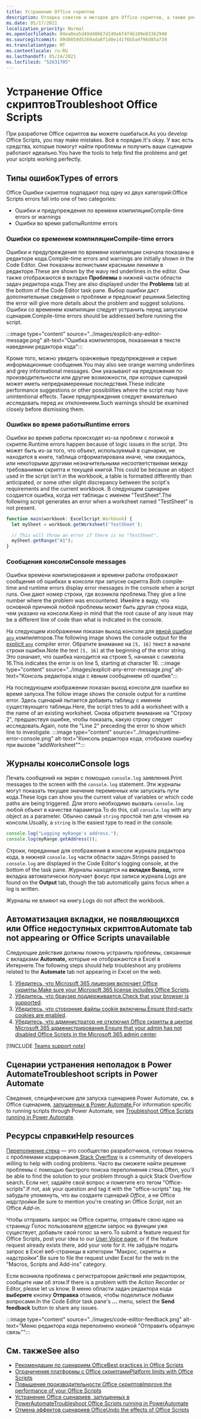 ```yaml
---
title: Устранение Office скриптов
description: Отладка советов и методов для Office скриптов, а также ресурсов справки.
ms.date: 05/17/2021
localization_priority: Normal
ms.openlocfilehash: 04ea0ea5d49d40667d249a6f4f4b109e03362940
ms.sourcegitcommit: 09d8859d5269ada8f1d0e141f6b5a4f96d95a739
ms.translationtype: MT
ms.contentlocale: ru-RU
ms.lasthandoff: 05/24/2021
ms.locfileid: "52631705"
---
```

# <a name="troubleshoot-office-scripts"></a><span data-ttu-id="aaca7-103">Устранение Office скриптов</span><span class="sxs-lookup"><span data-stu-id="aaca7-103">Troubleshoot Office Scripts</span></span>

<span data-ttu-id="aaca7-104">При разработке Office скриптов вы можете ошибаться.</span><span class="sxs-lookup"><span data-stu-id="aaca7-104">As you develop Office Scripts, you may make mistakes.</span></span> <span data-ttu-id="aaca7-105">Всё в порядке.</span><span class="sxs-lookup"><span data-stu-id="aaca7-105">It's okay.</span></span> <span data-ttu-id="aaca7-106">У вас есть средства, которые помогут найти проблемы и получить ваши сценарии работают идеально.</span><span class="sxs-lookup"><span data-stu-id="aaca7-106">You have the tools to help find the problems and get your scripts working perfectly.</span></span>

## <a name="types-of-errors"></a><span data-ttu-id="aaca7-107">Типы ошибок</span><span class="sxs-lookup"><span data-stu-id="aaca7-107">Types of errors</span></span>

<span data-ttu-id="aaca7-108">Office Ошибки скриптов подпадают под одну из двух категорий:</span><span class="sxs-lookup"><span data-stu-id="aaca7-108">Office Scripts errors fall into one of two categories:</span></span>

* <span data-ttu-id="aaca7-109">Ошибки и предупреждения по времени компиляции</span><span class="sxs-lookup"><span data-stu-id="aaca7-109">Compile-time errors or warnings</span></span>
* <span data-ttu-id="aaca7-110">Ошибки во время работы</span><span class="sxs-lookup"><span data-stu-id="aaca7-110">Runtime errors</span></span>

### <a name="compile-time-errors"></a><span data-ttu-id="aaca7-111">Ошибки со временем компиляции</span><span class="sxs-lookup"><span data-stu-id="aaca7-111">Compile-time errors</span></span>

<span data-ttu-id="aaca7-112">Ошибки и предупреждения по времени компиляции сначала показаны в редакторе кода.</span><span class="sxs-lookup"><span data-stu-id="aaca7-112">Compile-time errors and warnings are initially shown in the Code Editor.</span></span> <span data-ttu-id="aaca7-113">Они показаны волнистыми красными линиями в редакторе.</span><span class="sxs-lookup"><span data-stu-id="aaca7-113">These are shown by the wavy red underlines in the editor.</span></span> <span data-ttu-id="aaca7-114">Они также отображаются в вкладке **Проблемы** в нижней части области задач редактора кода.</span><span class="sxs-lookup"><span data-stu-id="aaca7-114">They are also displayed under the **Problems** tab at the bottom of the Code Editor task pane.</span></span> <span data-ttu-id="aaca7-115">Выбор ошибки даст дополнительные сведения о проблеме и предложит решения.</span><span class="sxs-lookup"><span data-stu-id="aaca7-115">Selecting the error will give more details about the problem and suggest solutions.</span></span> <span data-ttu-id="aaca7-116">Ошибки со временем компиляции следует устранить перед запуском сценария.</span><span class="sxs-lookup"><span data-stu-id="aaca7-116">Compile-time errors should be addressed before running the script.</span></span>

:::image type="content" source="../images/explicit-any-editor-message.png" alt-text="Ошибка компиляторов, показанная в тексте наведении редактора кода":::

<span data-ttu-id="aaca7-118">Кроме того, можно увидеть оранжевые предупреждения и серые информационные сообщения.</span><span class="sxs-lookup"><span data-stu-id="aaca7-118">You may also see orange warning underlines and grey informational messages.</span></span> <span data-ttu-id="aaca7-119">Они указывают на предложения по производительности или другие возможности, при которых сценарий может иметь непреднамеренные последствия.</span><span class="sxs-lookup"><span data-stu-id="aaca7-119">These indicate performance suggestions or other possibilities where the script may have unintentional effects.</span></span> <span data-ttu-id="aaca7-120">Такие предупреждения следует внимательно исследовать перед их отклонением.</span><span class="sxs-lookup"><span data-stu-id="aaca7-120">Such warnings should be examined closely before dismissing them.</span></span>

### <a name="runtime-errors"></a><span data-ttu-id="aaca7-121">Ошибки во время работы</span><span class="sxs-lookup"><span data-stu-id="aaca7-121">Runtime errors</span></span>

<span data-ttu-id="aaca7-122">Ошибки во время работы происходят из-за проблем с логикой в скрипте.</span><span class="sxs-lookup"><span data-stu-id="aaca7-122">Runtime errors happen because of logic issues in the script.</span></span> <span data-ttu-id="aaca7-123">Это может быть из-за того, что объект, используемый в сценарии, не находится в книге, таблица отформатирована иначе, чем ожидалось, или некоторыми другими незначительными несоответствиями между требованиями скрипта и текущей книгой.</span><span class="sxs-lookup"><span data-stu-id="aaca7-123">This could be because an object used in the script isn't in the workbook, a table is formatted differently than anticipated, or some other slight discrepancy between the script's requirements and the current workbook.</span></span> <span data-ttu-id="aaca7-124">В следующем сценарии создается ошибка, когда нет таблицы с именем "TestSheet".</span><span class="sxs-lookup"><span data-stu-id="aaca7-124">The following script generates an error when a worksheet named "TestSheet" is not present.</span></span>

```TypeScript
function main(workbook: ExcelScript.Workbook) {
  let mySheet = workbook.getWorksheet('TestSheet');

  // This will throw an error if there is no "TestSheet".
  mySheet.getRange("A1");
}
```

### <a name="console-messages"></a><span data-ttu-id="aaca7-125">Сообщения консоли</span><span class="sxs-lookup"><span data-stu-id="aaca7-125">Console messages</span></span>

<span data-ttu-id="aaca7-126">Ошибки времени компилирования и времени работы отображают сообщения об ошибках в консоли при запуске скрипта.</span><span class="sxs-lookup"><span data-stu-id="aaca7-126">Both compile-time and runtime errors display error messages in the console when a script runs.</span></span> <span data-ttu-id="aaca7-127">Они дают номер строки, где возникла проблема.</span><span class="sxs-lookup"><span data-stu-id="aaca7-127">They give a line number where the problem was encountered.</span></span> <span data-ttu-id="aaca7-128">Имейте в виду, что основной причиной любой проблемы может быть другая строка кода, чем указано на консоли.</span><span class="sxs-lookup"><span data-stu-id="aaca7-128">Keep in mind that the root cause of any issue may be a different line of code than what is indicated in the console.</span></span>

<span data-ttu-id="aaca7-129">На следующем изображении показан выход консоли для [явной ошибки `any` ](../develop/typescript-restrictions.md) компиляторов.</span><span class="sxs-lookup"><span data-stu-id="aaca7-129">The following image shows the console output for the [explicit `any`](../develop/typescript-restrictions.md) compiler error.</span></span> <span data-ttu-id="aaca7-130">Обратите внимание на `[5, 16]` текст в начале строки ошибки.</span><span class="sxs-lookup"><span data-stu-id="aaca7-130">Note the text `[5, 16]` at the beginning of the error string.</span></span> <span data-ttu-id="aaca7-131">Это означает, что ошибка находится на строке 5, начиная с символа 16.</span><span class="sxs-lookup"><span data-stu-id="aaca7-131">This indicates the error is on line 5, starting at character 16.</span></span>
:::image type="content" source="../images/explicit-any-error-message.png" alt-text="Консоль редактора кода с явным сообщением об ошибке":::

<span data-ttu-id="aaca7-133">На последующем изображении показан выход консоли для ошибки во время запуска.</span><span class="sxs-lookup"><span data-stu-id="aaca7-133">The follow image shows the console output for a runtime error.</span></span> <span data-ttu-id="aaca7-134">Здесь сценарий пытается добавить таблицу с именем существующего таблицы.</span><span class="sxs-lookup"><span data-stu-id="aaca7-134">Here, the script tries to add a worksheet with a the name of an existing worksheet.</span></span> <span data-ttu-id="aaca7-135">Снова обратите внимание на "Строку 2", предшествуя ошибке, чтобы показать, какую строку следует исследовать.</span><span class="sxs-lookup"><span data-stu-id="aaca7-135">Again, note the "Line 2" preceding the error to show which line to investigate.</span></span>
:::image type="content" source="../images/runtime-error-console.png" alt-text="Консоль редактора кода, отобразив ошибку при вызове &quot;addWorksheet&quot;":::

## <a name="console-logs"></a><span data-ttu-id="aaca7-137">Журналы консоли</span><span class="sxs-lookup"><span data-stu-id="aaca7-137">Console logs</span></span>

<span data-ttu-id="aaca7-138">Печать сообщений на экран с помощью `console.log` заявления.</span><span class="sxs-lookup"><span data-stu-id="aaca7-138">Print messages to the screen with the `console.log` statement.</span></span> <span data-ttu-id="aaca7-139">Эти журналы могут показать текущее значение переменных или запускать пути кода.</span><span class="sxs-lookup"><span data-stu-id="aaca7-139">These logs can show you the current value of variables or which code paths are being triggered.</span></span> <span data-ttu-id="aaca7-140">Для этого необходимо вызвать `console.log` любой объект в качестве параметра.</span><span class="sxs-lookup"><span data-stu-id="aaca7-140">To do this, call `console.log` with any object as a parameter.</span></span> <span data-ttu-id="aaca7-141">Обычно самый `string` простой тип для чтения на консоли.</span><span class="sxs-lookup"><span data-stu-id="aaca7-141">Usually, a `string` is the easiest type to read in the console.</span></span>

```TypeScript
console.log("Logging myRange's address.");
console.log(myRange.getAddress());
```

<span data-ttu-id="aaca7-142">Строки, переданные для отображения в консоли журнала редактора кода, в нижней `console.log` части области задач.</span><span class="sxs-lookup"><span data-stu-id="aaca7-142">Strings passed to `console.log` are displayed in the Code Editor's logging console, at the bottom of the task pane.</span></span> <span data-ttu-id="aaca7-143">Журналы находятся на **вкладке Выход,** хотя вкладка автоматически получает фокус при записи журнала.</span><span class="sxs-lookup"><span data-stu-id="aaca7-143">Logs are found on the **Output** tab, though the tab automatically gains focus when a log is written.</span></span>

<span data-ttu-id="aaca7-144">Журналы не влияют на книгу.</span><span class="sxs-lookup"><span data-stu-id="aaca7-144">Logs do not affect the workbook.</span></span>

## <a name="automate-tab-not-appearing-or-office-scripts-unavailable"></a><span data-ttu-id="aaca7-145">Автоматизация вкладки, не появляющихся или Office недоступных скриптов</span><span class="sxs-lookup"><span data-stu-id="aaca7-145">Automate tab not appearing or Office Scripts unavailable</span></span>

<span data-ttu-id="aaca7-146">Следующие действия должны помочь устранить проблемы, связанные с вкладками **Automate,** которые не отображаются в Excel в Интернете.</span><span class="sxs-lookup"><span data-stu-id="aaca7-146">The following steps should help troubleshoot any problems related to the **Automate** tab not appearing in Excel on the web.</span></span>

1. <span data-ttu-id="aaca7-147">[Убедитесь, что Microsoft 365 лицензия включает Office скрипты.](../overview/excel.md#requirements)</span><span class="sxs-lookup"><span data-stu-id="aaca7-147">[Make sure your Microsoft 365 license includes Office Scripts](../overview/excel.md#requirements).</span></span>
1. <span data-ttu-id="aaca7-148">[Убедитесь, что браузер поддерживается.](platform-limits.md#browser-support)</span><span class="sxs-lookup"><span data-stu-id="aaca7-148">[Check that your browser is supported](platform-limits.md#browser-support).</span></span>
1. <span data-ttu-id="aaca7-149">[Убедитесь, что сторонние файлы cookie включены.](platform-limits.md#third-party-cookies)</span><span class="sxs-lookup"><span data-stu-id="aaca7-149">[Ensure third-party cookies are enabled](platform-limits.md#third-party-cookies).</span></span>
1. <span data-ttu-id="aaca7-150">[Убедитесь, что администратор не отключил Office скрипты в центре Microsoft 365 администрирования.](/microsoft-365/admin/manage/manage-office-scripts-settings)</span><span class="sxs-lookup"><span data-stu-id="aaca7-150">[Ensure that your admin has not disabled Office Scripts in the Microsoft 365 admin center](/microsoft-365/admin/manage/manage-office-scripts-settings).</span></span>

[!INCLUDE [Teams support note](../includes/teams-support-note.md)]

## <a name="troubleshoot-scripts-in-power-automate"></a><span data-ttu-id="aaca7-151">Сценарии устранения неполадок в Power Automate</span><span class="sxs-lookup"><span data-stu-id="aaca7-151">Troubleshoot scripts in Power Automate</span></span>

<span data-ttu-id="aaca7-152">Сведения, специфические для запуска сценариев Power Automate, см. в Office сценариев, [запущенных в Power Automate.](power-automate-troubleshooting.md)</span><span class="sxs-lookup"><span data-stu-id="aaca7-152">For information specific to running scripts through Power Automate, see [Troubleshoot Office Scripts running in Power Automate](power-automate-troubleshooting.md).</span></span>

## <a name="help-resources"></a><span data-ttu-id="aaca7-153">Ресурсы справки</span><span class="sxs-lookup"><span data-stu-id="aaca7-153">Help resources</span></span>

<span data-ttu-id="aaca7-154">[Переполнение стека](https://stackoverflow.com/questions/tagged/office-scripts) — это сообщество разработчиков, готовых помочь с проблемами кодирования.</span><span class="sxs-lookup"><span data-stu-id="aaca7-154">[Stack Overflow](https://stackoverflow.com/questions/tagged/office-scripts) is a community of developers willing to help with coding problems.</span></span> <span data-ttu-id="aaca7-155">Часто вы сможете найти решение проблемы с помощью быстрого поиска переполнения стека.</span><span class="sxs-lookup"><span data-stu-id="aaca7-155">Often, you'll be able to find the solution to your problem through a quick Stack Overflow search.</span></span> <span data-ttu-id="aaca7-156">Если нет, задайте свой вопрос и пометите его тегом "Office-scripts".</span><span class="sxs-lookup"><span data-stu-id="aaca7-156">If not, ask your question and tag it with the "office-scripts" tag.</span></span> <span data-ttu-id="aaca7-157">Не забудьте упомянуть, что вы создаете сценарий *Office,* а не Office *надстройки.*</span><span class="sxs-lookup"><span data-stu-id="aaca7-157">Be sure to mention you're creating an Office *Script*, not an Office *Add-in*.</span></span>

<span data-ttu-id="aaca7-158">Чтобы отправить запрос на Office скрипты, отправьте свою идею на страницу Голос пользователя [или](https://excel.uservoice.com/forums/274580-excel-for-the-web?category_id=143439)если запрос на функции уже существует, добавьте свой голос за него.</span><span class="sxs-lookup"><span data-stu-id="aaca7-158">To submit a feature request for Office Scripts, post your idea to our [User Voice page](https://excel.uservoice.com/forums/274580-excel-for-the-web?category_id=143439), or if the feature request already exists there, add your vote for it.</span></span> <span data-ttu-id="aaca7-159">Не забудьте подать запрос в Excel веб-страницы в категории "Макрос, скрипты и надстройки".</span><span class="sxs-lookup"><span data-stu-id="aaca7-159">Be sure to file the request under Excel for the web in the "Macros, Scripts and Add-ins" category.</span></span>

<span data-ttu-id="aaca7-160">Если возникла проблема с регистратором действий или редактором, сообщите нам об этом.</span><span class="sxs-lookup"><span data-stu-id="aaca7-160">If there is a problem with the Action Recorder or Editor, please let us know.</span></span> <span data-ttu-id="aaca7-161">В меню области задач редактора кода **выберите** кнопку **Отправка** отзывов, чтобы поделиться любыми вопросами.</span><span class="sxs-lookup"><span data-stu-id="aaca7-161">In the Code Editor task pane's **...** menu, select the **Send feedback** button to share any issues.</span></span>

:::image type="content" source="../images/code-editor-feedback.png" alt-text="Меню редактора кода переполнено кнопкой &quot;Отправить обратную связь&quot;":::

## <a name="see-also"></a><span data-ttu-id="aaca7-163">См. также</span><span class="sxs-lookup"><span data-stu-id="aaca7-163">See also</span></span>

- [<span data-ttu-id="aaca7-164">Рекомендации по сценариям Office</span><span class="sxs-lookup"><span data-stu-id="aaca7-164">Best practices in Office Scripts</span></span>](../develop/best-practices.md)
- [<span data-ttu-id="aaca7-165">Ограничения платформы с Office скриптами</span><span class="sxs-lookup"><span data-stu-id="aaca7-165">Platform limits with Office Scripts</span></span>](platform-limits.md)
- [<span data-ttu-id="aaca7-166">Повышение производительности Office скриптов</span><span class="sxs-lookup"><span data-stu-id="aaca7-166">Improve the performance of your Office Scripts</span></span>](../develop/web-client-performance.md)
- [<span data-ttu-id="aaca7-167">Устранение Office сценариев, запущенных в PowerAutomate</span><span class="sxs-lookup"><span data-stu-id="aaca7-167">Troubleshoot Office Scripts running in PowerAutomate</span></span>](power-automate-troubleshooting.md)
- [<span data-ttu-id="aaca7-168">Отмена эффектов сценариев Office</span><span class="sxs-lookup"><span data-stu-id="aaca7-168">Undo the effects of Office Scripts</span></span>](undo.md)
